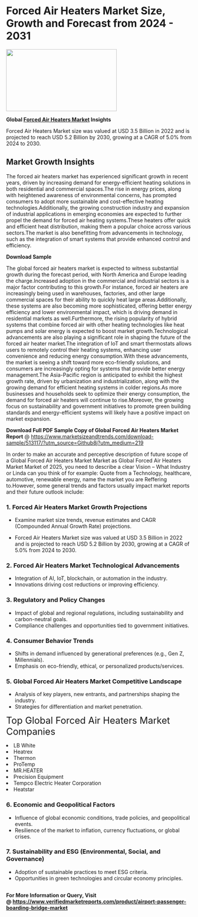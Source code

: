 <H1>Forced Air Heaters Market Size, Growth and Forecast from 2024 - 2031</H1><img class="aligncenter size-medium wp-image-584254" src="https://thirdeyenews.in/wp-content/uploads/2024/09/Global-Market-Research-300x168.jpeg" alt="" width="300" height="168" /><p><strong>Global&nbsp;<a href="https://www.marketsizeandtrends.com/download-sample/513117/?utm_source=Github8j?utm_medium=219">Forced Air Heaters Market</a> Insights</strong></p><p>Forced Air Heaters Market size was valued at USD 3.5 Billion in 2022 and is projected to reach USD 5.2 Billion by 2030, growing at a CAGR of 5.0% from 2024 to 2030.</p><p><h2>Market Growth Insights</h2> <p>The forced air heaters market has experienced significant growth in recent years, driven by increasing demand for energy-efficient heating solutions in both residential and commercial spaces.The rise in energy prices, along with heightened awareness of environmental concerns, has prompted consumers to adopt more sustainable and cost-effective heating technologies.Additionally, the growing construction industry and expansion of industrial applications in emerging economies are expected to further propel the demand for forced air heating systems.These heaters offer quick and efficient heat distribution, making them a popular choice across various sectors.The market is also benefitting from advancements in technology, such as the integration of smart systems that provide enhanced control and efficiency.</p> <p><strong>Download Sample</strong></p> <p>The global forced air heaters market is expected to witness substantial growth during the forecast period, with North America and Europe leading the charge.Increased adoption in the commercial and industrial sectors is a major factor contributing to this growth.For instance, forced air heaters are increasingly being used in warehouses, factories, and other large commercial spaces for their ability to quickly heat large areas.Additionally, these systems are also becoming more sophisticated, offering better energy efficiency and lower environmental impact, which is driving demand in residential markets as well.Furthermore, the rising popularity of hybrid systems that combine forced air with other heating technologies like heat pumps and solar energy is expected to boost market growth.Technological advancements are also playing a significant role in shaping the future of the forced air heater market.The integration of IoT and smart thermostats allows users to remotely control their heating systems, enhancing user convenience and reducing energy consumption.With these advancements, the market is seeing a shift toward more eco-friendly solutions, and consumers are increasingly opting for systems that provide better energy management.The Asia-Pacific region is anticipated to exhibit the highest growth rate, driven by urbanization and industrialization, along with the growing demand for efficient heating systems in colder regions.As more businesses and households seek to optimize their energy consumption, the demand for forced air heaters will continue to rise.Moreover, the growing focus on sustainability and government initiatives to promote green building standards and energy-efficient systems will likely have a positive impact on market expansion.<p><span class=""><strong>Download Full PDF Sample Copy of Global Forced Air Heaters Market Report</strong> @ <a href="https://www.marketsizeandtrends.com/download-sample/513117/?utm_source=Github8j?utm_medium=219" target="_blank">https://www.marketsizeandtrends.com/download-sample/513117/?utm_source=Github8j?utm_medium=219</a></span></p><p>In order to make an accurate and perceptive description of future scope of a Global&nbsp;Forced Air Heaters Market Market as Global&nbsp;Forced Air Heaters Market Market of 2025, you need to describe a clear Vision &ndash; What Industry or Linda can you think of for example: Quote from a Technology, healthcare, automotive, renewable energy, name the market you are Reffering to.However, some general trends and factors usually impact market reports and their future outlook include:</p><h3>1.&nbsp;<strong>Forced Air Heaters Market Growth Projections</strong></h3><ul><li>Examine market size trends, revenue estimates and CAGR (Compounded Annual Growth Rate) projections.</li><li><p>Forced Air Heaters Market size was valued at USD 3.5 Billion in 2022 and is projected to reach USD 5.2 Billion by 2030, growing at a CAGR of 5.0% from 2024 to 2030.</p></li></ul><h3>2.&nbsp;<strong>Forced Air Heaters Market Technological Advancements</strong></h3><ul><li>Integration of AI, IoT, blockchain, or automation in the industry.</li><li>Innovations driving cost reductions or improving efficiency.</li></ul><h3>3.&nbsp;<strong>Regulatory and Policy Changes</strong></h3><ul><li>Impact of global and regional regulations, including sustainability and carbon-neutral goals.</li><li>Compliance challenges and opportunities tied to government initiatives.</li></ul><h3>4.&nbsp;<strong>Consumer Behavior Trends</strong></h3><ul><li>Shifts in demand influenced by generational preferences (e.g., Gen Z, Millennials).</li><li>Emphasis on eco-friendly, ethical, or personalized products/services.</li></ul><h3>5.&nbsp;<strong>Global Forced Air Heaters Market Competitive Landscape</strong></h3><ul><li>Analysis of key players, new entrants, and partnerships shaping the industry.</li><li>Strategies for differentiation and market penetration.</li></ul><p data-pm-slice="1 1 []"><span style="color: inherit; font-family: inherit; font-size: 25px;">Top Global Forced Air Heaters Market Companies</span></p><div class="" data-test-id=""><p><li>LB White</li><li> Heatrex</li><li> Thermon</li><li> ProTemp</li><li> MR.HEATER</li><li> Precision Equipment</li><li> Tempco Electric Heater Corporation</li><li> Heatstar</li></p></div><h3>6.&nbsp;<strong>Economic and Geopolitical Factors</strong></h3><ul><li>Influence of global economic conditions, trade policies, and geopolitical events.</li><li>Resilience of the market to inflation, currency fluctuations, or global crises.</li></ul><h3>7.&nbsp;<strong>Sustainability and ESG (Environmental, Social, and Governance)</strong></h3><ul><li>Adoption of sustainable practices to meet ESG criteria.</li><li>Opportunities in green technologies and circular economy principles.</li></ul><h2><strong style="font-size: 14px;">For More Information or Query, Visit @&nbsp;</strong><a style="background-color: #ffffff; font-size: 14px;" href="https://www.marketsizeandtrends.com/report/forced-air-heaters-market/" target="_blank">https://www.verifiedmarketreports.com/product/airport-passenger-boarding-bridge-market</a></h2>